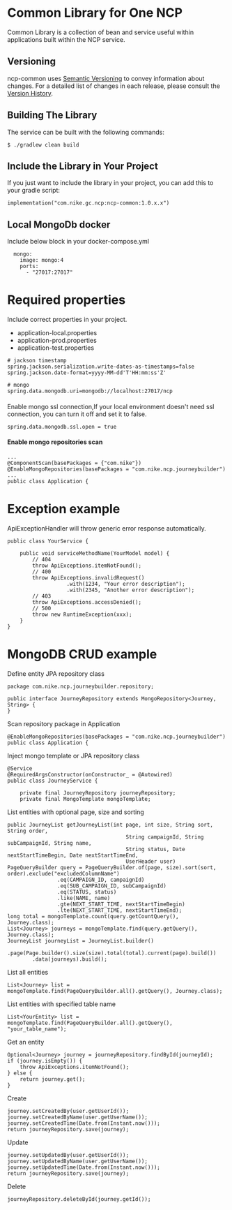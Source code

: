 # Common Library for One NCP

Common Library is a collection of bean and service useful within applications built within the
NCP service.

## Versioning
ncp-common uses [Semantic Versioning](http://semver.org) to convey information about changes.  For a detailed list of
changes in each release, please consult the [Version History](CHANGES.md).


## Building The Library
The service can be built with the following commands:

```
$ ./gradlew clean build
```


## Include the Library in Your Project
If you just want to include the library in your project, you can add this to your gradle script:

```
implementation("com.nike.gc.ncp:ncp-common:1.0.x.x")
```

## Local MongoDb docker
Include below block in your docker-compose.yml
```
  mongo:
    image: mongo:4
    ports:
      - "27017:27017"
```

# Required properties
Include correct properties in your project.

- application-local.properties
- application-prod.properties
- application-test.properties

```
# jackson timestamp
spring.jackson.serialization.write-dates-as-timestamps=false
spring.jackson.date-format=yyyy-MM-dd'T'HH:mm:ss'Z'

# mongo
spring.data.mongodb.uri=mongodb://localhost:27017/ncp
```
####
Enable mongo ssl connection,If your local environment doesn't need ssl connection, you can turn it off and set it to false.
```
spring.data.mongodb.ssl.open = true
```

#### Enable mongo repositories scan
```
...
@ComponentScan(basePackages = {"com.nike"})
@EnableMongoRepositories(basePackages = "com.nike.ncp.journeybuilder")
...
public class Application {
```

# Exception example
ApiExceptionHandler will throw generic error response automatically.
```
public class YourService {

    public void serviceMethodName(YourModel model) {
        // 404
        throw ApiExceptions.itemNotFound();
        // 400
        throw ApiExceptions.invalidRequest()
                   .with(1234, "Your error description");
                   .with(2345, "Another error description");
        // 403
        throw ApiExceptions.accessDenied();
        // 500
        throw new RuntimeException(xxx);
    }
}
```
# MongoDB CRUD example
Define entity JPA repository class
```
package com.nike.ncp.journeybuilder.repository;

public interface JourneyRepository extends MongoRepository<Journey, String> {
}
```
Scan repository package in Application
```
@EnableMongoRepositories(basePackages = "com.nike.ncp.journeybuilder")
public class Application {
```
Inject mongo template or JPA repository class
```
@Service
@RequiredArgsConstructor(onConstructor_ = @Autowired)
public class JourneyService {

    private final JourneyRepository journeyRepository;
    private final MongoTemplate mongoTemplate;
```
List entities with optional page, size and sorting
```
public JourneyList getJourneyList(int page, int size, String sort, String order,
                                      String campaignId, String subCampaignId, String name,
                                      String status, Date nextStartTimeBegin, Date nextStartTimeEnd,
                                      UserHeader user)
PageQueryBuilder query = PageQueryBuilder.of(page, size).sort(sort, order).exclude("excludedColumnName")
                .eq(CAMPAIGN_ID, campaignId)
                .eq(SUB_CAMPAIGN_ID, subCampaignId)
                .eq(STATUS, status)
                .like(NAME, name)
                .gte(NEXT_START_TIME, nextStartTimeBegin)
                .lte(NEXT_START_TIME, nextStartTimeEnd);
long total = mongoTemplate.count(query.getCountQuery(), Journey.class);
List<Journey> journeys = mongoTemplate.find(query.getQuery(), Journey.class);
JourneyList journeyList = JourneyList.builder()
        .page(Page.builder().size(size).total(total).current(page).build())
        .data(journeys).build();
```
List all entities
```
List<Journey> list = mongoTemplate.find(PageQueryBuilder.all().getQuery(), Journey.class);

```
List entities with specified table name
```
List<YourEntity> list = mongoTemplate.find(PageQueryBuilder.all().getQuery(), "your_table_name");

```
Get an entity
```
Optional<Journey> journey = journeyRepository.findById(journeyId);
if (journey.isEmpty()) {
    throw ApiExceptions.itemNotFound();
} else {
    return journey.get();
}
```
Create
```
journey.setCreatedBy(user.getUserId());
journey.setCreatedByName(user.getUserName());
journey.setCreatedTime(Date.from(Instant.now()));
return journeyRepository.save(journey);

```
Update
```
journey.setUpdatedBy(user.getUserId());
journey.setUpdatedByName(user.getUserName());
journey.setUpdatedTime(Date.from(Instant.now()));
return journeyRepository.save(journey);

```
Delete
```
journeyRepository.deleteById(journey.getId());
```